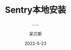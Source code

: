 ---
layout:     post
title:      Sentry本地安装
subtitle:   ......
date:       2022-5-23
author:     呆贝斯
header-img: img/post-bg-desk.jpg
catalog: true
tags:
    - Django
---